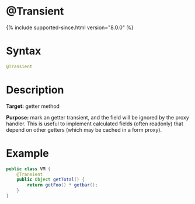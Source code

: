 # @Transient
{% include supported-since.html version="8.0.0" %}

# Syntax

```java
@Transient
```

# Description

**Target:** getter method

**Purpose:** mark an getter transient, and the field will be ignored by the proxy handler.
This is useful to implement calculated fields (often readonly) that depend on other getters (which may be cached in a form proxy).

# Example

```java
public class VM {
    @Transient
    public Object getTotal() {
        return getFoo() * getbar();
    }
}
```
